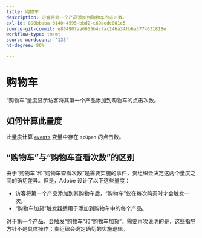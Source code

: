 ```yaml
---
title: 购物车
description: 访客将第一个产品添加到购物车的点击数。
exl-id: 890bbaba-0140-4995-bbd2-c69aedc801e5
source-git-commit: e804907aa6655b4cfac146a34fb6a3774631818e
workflow-type: tm+mt
source-wordcount: '135'
ht-degree: 86%

---
```


# 购物车

“购物车”量度显示访客将其第一个产品添加到购物车的点击次数。

## 如何计算此量度

此量度计算 [`events`](/help/implement/vars/page-vars/events/events-overview.md) 变量中存在 `scOpen` 的点击数。

## “购物车”与“购物车查看次数”的区别

由于“购物车”和“购物车查看次数”是需要实施的事件，贵组织会决定这两个量度之间的确切差异。但是，Adobe 设计了以下这些量度：

* 访客将第一个产品添加到其购物车后，“购物车”仅在每次购买时才会触发一次。
* “购物车加货”触发器适用于添加到购物车中的每个产品。

对于第一个产品，会触发“购物车”和“购物车加货”。需要再次说明的是，这些指导方针不是具体操作；贵组织会确定确切的实施逻辑。

